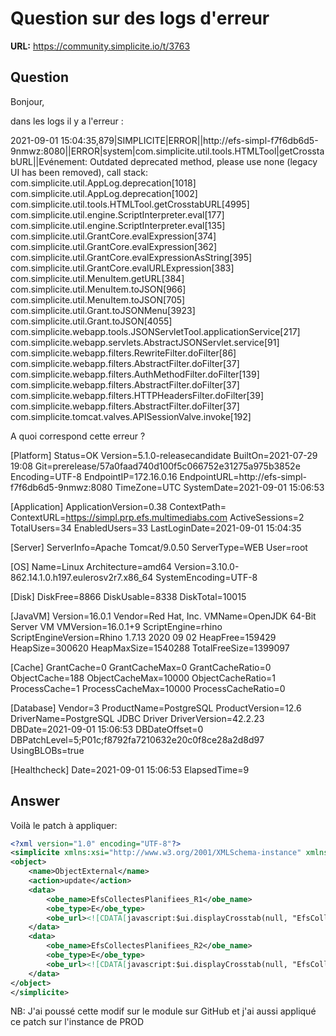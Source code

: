 # Question sur des logs d'erreur

**URL:** https://community.simplicite.io/t/3763

## Question
Bonjour,

dans les logs il y a l'erreur :

2021-09-01 15:04:35,879|SIMPLICITE|ERROR||http://efs-simpl-f7f6db6d5-9nmwz:8080||ERROR|system|com.simplicite.util.tools.HTMLTool|getCrosstabURL||Evénement: Outdated deprecated method, please use none (legacy UI has been removed), call stack: com.simplicite.util.AppLog.deprecation[1018]
     com.simplicite.util.AppLog.deprecation[1002]
     com.simplicite.util.tools.HTMLTool.getCrosstabURL[4995]
     com.simplicite.util.engine.ScriptInterpreter.eval[177]
     com.simplicite.util.engine.ScriptInterpreter.eval[135]
     com.simplicite.util.GrantCore.evalExpression[374]
     com.simplicite.util.GrantCore.evalExpression[362]
     com.simplicite.util.GrantCore.evalExpressionAsString[395]
     com.simplicite.util.GrantCore.evalURLExpression[383]
     com.simplicite.util.MenuItem.getURL[384]
     com.simplicite.util.MenuItem.toJSON[966]
     com.simplicite.util.MenuItem.toJSON[705]
     com.simplicite.util.Grant.toJSONMenu[3923]
     com.simplicite.util.Grant.toJSON[4055]
     com.simplicite.webapp.tools.JSONServletTool.applicationService[217]
     com.simplicite.webapp.servlets.AbstractJSONServlet.service[91]
     com.simplicite.webapp.filters.RewriteFilter.doFilter[86]
     com.simplicite.webapp.filters.AbstractFilter.doFilter[37]
     com.simplicite.webapp.filters.AuthMethodFilter.doFilter[139]
     com.simplicite.webapp.filters.AbstractFilter.doFilter[37]
     com.simplicite.webapp.filters.HTTPHeadersFilter.doFilter[39]
     com.simplicite.webapp.filters.AbstractFilter.doFilter[37]
     com.simplicite.tomcat.valves.APISessionValve.invoke[192]

A quoi correspond cette erreur ?

[Platform]
Status=OK
Version=5.1.0-releasecandidate
BuiltOn=2021-07-29 19:08
Git=prerelease/57a0faad740d100f5c066752e31275a975b3852e
Encoding=UTF-8
EndpointIP=172.16.0.16
EndpointURL=http://efs-simpl-f7f6db6d5-9nmwz:8080
TimeZone=UTC
SystemDate=2021-09-01 15:06:53

[Application]
ApplicationVersion=0.38
ContextPath=
ContextURL=https://simpl.prp.efs.multimediabs.com
ActiveSessions=2
TotalUsers=34
EnabledUsers=33
LastLoginDate=2021-09-01 15:04:35

[Server]
ServerInfo=Apache Tomcat/9.0.50
ServerType=WEB
User=root

[OS]
Name=Linux
Architecture=amd64
Version=3.10.0-862.14.1.0.h197.eulerosv2r7.x86_64
SystemEncoding=UTF-8

[Disk]
DiskFree=8866
DiskUsable=8338
DiskTotal=10015

[JavaVM]
Version=16.0.1
Vendor=Red Hat, Inc.
VMName=OpenJDK 64-Bit Server VM
VMVersion=16.0.1+9
ScriptEngine=rhino
ScriptEngineVersion=Rhino 1.7.13 2020 09 02
HeapFree=159429
HeapSize=300620
HeapMaxSize=1540288
TotalFreeSize=1399097

[Cache]
GrantCache=0
GrantCacheMax=0
GrantCacheRatio=0
ObjectCache=188
ObjectCacheMax=10000
ObjectCacheRatio=1
ProcessCache=1
ProcessCacheMax=10000
ProcessCacheRatio=0

[Database]
Vendor=3
ProductName=PostgreSQL
ProductVersion=12.6
DriverName=PostgreSQL JDBC Driver
DriverVersion=42.2.23
DBDate=2021-09-01 15:06:53
DBDateOffset=0
DBPatchLevel=5;P01c;f8792fa7210632e20c0f8ce28a2d8d97
UsingBLOBs=true

[Healthcheck]
Date=2021-09-01 15:06:53
ElapsedTime=9

## Answer
Voilà le patch à appliquer:

```xml
<?xml version="1.0" encoding="UTF-8"?>
<simplicite xmlns:xsi="http://www.w3.org/2001/XMLSchema-instance" xmlns="http://www.simplicite.fr/base" xsi:schemaLocation="http://www.simplicite.fr/base https://www.simplicite.io/resources/schemas/base.xsd">
<object>
	<name>ObjectExternal</name>
	<action>update</action>
	<data>
		<obe_name>EfsCollectesPlanifiees_R1</obe_name>
		<obe_type>E</obe_type>
		<obe_url><![CDATA[javascript:$ui.displayCrosstab(null, "EfsCollectePlanifiee", "EfsCollectePlanifiee-R1", { inst: "pilotage_EfsCollectePlanifiee" })]]></obe_url>
	</data>
	<data>
		<obe_name>EfsCollectesPlanifiees_R2</obe_name>
		<obe_type>E</obe_type>
		<obe_url><![CDATA[javascript:$ui.displayCrosstab(null, "EfsCollectePlanifiee", "EfsCollectePlanifiee-R2", { inst: "pilotage_EfsCollectePlanifiee" })]]></obe_url>
	</data>
</object>
</simplicite>
```

NB: J'ai poussé cette modif sur le module sur GitHub et j'ai aussi appliqué ce patch sur l'instance de PROD
